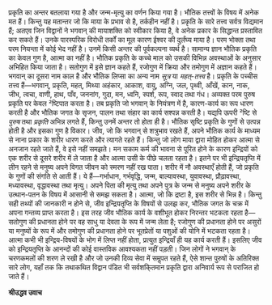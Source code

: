 प्रकृति का अन्तर बतलाया गया है और जन्म-मृत्यु का वर्णन किया गया है। भौतिक तत्त्वों के विषय में अनेक मत हैं। किन्तु यह मतान्तर जो कि माया के प्रभाव से है, तर्कहीन नहीं है। प्रकृति के सारे तत्त्व सर्वत्र विद्यमान हैं; अतएव जिन विद्वानों ने भगवान् की मायाशक्ति को स्वीकार किया है, वे अनेक प्रकार के सिद्धान्त प्रस्तावित कर सकते हैं। उनके पारस्परिक विरोधी तर्कों का मूल कारण ईश्वर की दुर्लंघ्य माया है। परम भोक्ता तथा परम नियन्ता में कोई भेद नहीं है। उनमें किसी अन्तर की पूर्वकल्पना व्यर्थ है। सामान्य ज्ञान भौतिक प्रकृति का केवल गुण है, आत्मा का नहीं है। भौतिक प्रकृति के कच्चे माल को उसकी विभिन्न अवस्थाओं के अनुसार अभिहित किया जाता है। सतोगुण में इसे ज्ञान कहते हैं, रजोगुण में क्रिया और तमोगुण में अज्ञान कहते हैं। भगवान् का दूसरा नाम काल है और भौतिक लिप्सा का अन्य नाम *सूत्र* या *महत्-तत्त्व* है। प्रकृति के पच्चीस तत्त्व हैं—भगवान्, प्रकृति, महत्, मिथ्या अहंकार, आकाश, वायु, अग्नि, जल, पृथ्वी, आँखें, कान, नाक, जीभ, त्वचा, वाणी, हाथ, पाँव, जननांग, गुदा, मन, ध्वनि, स्पर्श, रूप, स्वाद तथा गंध। अव्यक्त परम पुरुष प्रकृति पर केवल ²ष्टिपात करता है। तब प्रकृति जो भगवान् के नियंत्रण में है, कारण-कार्य का रूप धारण करती है और भौतिक जगत के सृजन, पालन तथा संहार का कार्य सश्पन्न करती है। यद्यपि ऊपरी ²ष्टि से *पुरुष* तथा *प्रकृति* अभिन्न लगते हैं, किन्तु उनमें अन्तर तो होता ही है। भौतिक सृष्टि प्रकृति के गुणों से उत्पन्न होती है और इसका गुण है विकार। जीव, जो कि भगवान् से शत्रुभाव रखते हैं, अपने भौतिक कार्य के माध्यम से नाना प्रकार के शरीर धारण करते और त्यागते रहते हैं। किन्तु जो लोग माया द्वारा मोहित होकर आत्मा से अनजान रहते जाते हैं, वे इसे नहीं समझते। मन सकाम कर्म की भावना से पूरित होने के कारण इन्द्रियों को एक शरीर से दूसरे शरीर में ले जाता है और आत्मा उसी के पीछे चलता रहता है। इतने पर भी इन्द्रियतृप्ति में लीन रहने से मनुष्य अपने विगत जीवन को स्मरण नहीं रख पाता। शरीर में नौ अवस्थाएँ होती हैं, जो प्रकृति के गुणों की संगति से आती हैं। ये हैं—गर्भाधान, गर्भवृद्धि, जन्म, बाल्यावस्था, युवावस्था, प्रौढ़ावस्था, मध्यावस्था, वृद्धावस्था तथा मृत्यु। अपने पिता की मृत्यु तथा अपने पुत्र के जन्म से मनुष्य अपने शरीर के उत्थान-पतन के विषय में आसानी से समझ सकता है। आत्मा, जो कि द्रष्टा है, इस शरीर से भिन्न है। किन्तु सही तथ्यों की जानकारी न होने से, जीव इन्द्रियतृप्ति के विषयों से उलझ कर, भौतिक जगत के चक्र में अपना गन्तव्य प्राप्त करता है। इस तरह जीव भौतिक कार्य के वशीभूत होकर निरन्तर भटकता रहता है—सतोगुण की प्रधानता होने पर वह साधु या देवता के रूप में जन्म लेता है; रजोगुण की प्रधानता होने पर असुरों या मनुष्यों के रूप में और तमोगुण की प्रधानता होने पर भूतप्रेतों या पशुओं की योनि में भटकता रहता है। आत्मा कभी भी इन्द्रिय-विषयों के भोग में लिप्त नहीं होता, प्रत्युत इन्द्रियाँ ही यह कार्य करती हैं। इसलिए जीव को इन्द्रियतृप्ति के आनन्दों की कोई वास्तविक आवश्यकता नहीं पड़ती। जिन लोगों ने भगवान् के चरणकमलों की शरण ले रखी है और जो उनकी दिव्य सेवा में समॢपत रहते हैं, ऐसे शान्त पुरुषों के अतिरिक्त सारे लोग, यहाँ तक कि तथाकथित विद्वान पंडित भी सर्वशकि्तमान प्रकृति द्वारा अनिवार्य रूप से पराजित हो जाते हैं।  

**श्रीउद्धव उवाच** 